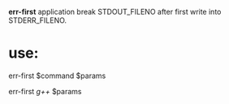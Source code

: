 **err-first** application break STDOUT_FILENO after first write into STDERR_FILENO.

# use:
err-first $command $params

err-first _g++_ $params

